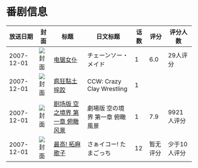 # 番剧信息

|放送日期|封面|标题|日文标题|话数|评分|评分人数|
|---|---|---|---|---|---|---|
|2007-12-01|![封面](https://lain.bgm.tv/pic/cover/c/d2/c5/113151_e6r8d.jpg)|[电锯女仆](https://bangumi.tv/subject/113151)|チェーンソー・メイド|1|6.0|29人评分|
|2007-12-01|![封面](https://lain.bgm.tv/pic/cover/c/32/34/333053_qCL3l.jpg)|[疯狂黏土摔跤](https://bangumi.tv/subject/333053)|CCW: Crazy Clay Wrestling|1|||
|2007-12-01|![封面](https://lain.bgm.tv/pic/cover/c/e1/65/233_x22mT.jpg)|[剧场版 空之境界 第一章 俯瞰风景](https://bangumi.tv/subject/233)|劇場版 空の境界 第一章 俯瞰風景|1|7.9|9921人评分|
|2007-12-01|![封面](https://lain.bgm.tv/pic/cover/c/a1/25/84052_23aeY.jpg)|[最高! 拓麻歌子](https://bangumi.tv/subject/84052)|さぁイコー! たまごっち|12|暂无评分|少于10人评分|
